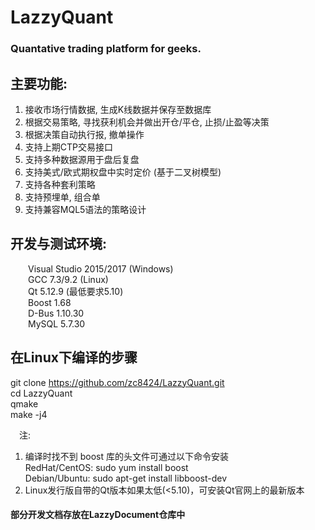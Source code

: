 # LazzyQuant
### Quantative trading platform for geeks.

## 主要功能:
1. 接收市场行情数据, 生成K线数据并保存至数据库  
2. 根据交易策略, 寻找获利机会并做出开仓/平仓, 止损/止盈等决策  
3. 根据决策自动执行报, 撤单操作  
4. 支持上期CTP交易接口  
5. 支持多种数据源用于盘后复盘  
6. 支持美式/欧式期权盘中实时定价 (基于二叉树模型)  
7. 支持各种套利策略  
8. 支持预埋单, 组合单  
9. 支持兼容MQL5语法的策略设计  

## 开发与测试环境:
&emsp;&emsp;Visual Studio 2015/2017 (Windows)  
&emsp;&emsp;GCC 7.3/9.2 (Linux)  
&emsp;&emsp;Qt 5.12.9 (最低要求5.10)  
&emsp;&emsp;Boost 1.68  
&emsp;&emsp;D-Bus 1.10.30  
&emsp;&emsp;MySQL 5.7.30  

## 在Linux下编译的步骤
git clone https://github.com/zc8424/LazzyQuant.git  
cd LazzyQuant  
qmake  
make -j4  

&emsp;注:  

1. 编译时找不到 boost 库的头文件可通过以下命令安装  
RedHat/CentOS: sudo yum install boost  
Debian/Ubuntu: sudo apt-get install libboost-dev  
2. Linux发行版自带的Qt版本如果太低(<5.10)，可安装Qt官网上的最新版本  

#### 部分开发文档存放在LazzyDocument仓库中  
